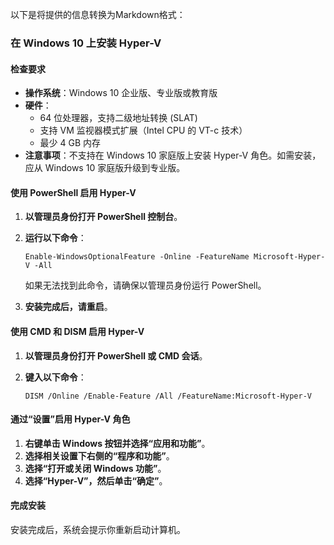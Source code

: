 以下是将提供的信息转换为Markdown格式：

### 在 Windows 10 上安装 Hyper-V

#### 检查要求

*   **操作系统**：Windows 10 企业版、专业版或教育版
*   **硬件**：
    *   64 位处理器，支持二级地址转换 (SLAT)
    *   支持 VM 监视器模式扩展（Intel CPU 的 VT-c 技术）
    *   最少 4 GB 内存
*   **注意事项**：不支持在 Windows 10 家庭版上安装 Hyper-V 角色。如需安装，应从 Windows 10 家庭版升级到专业版。

#### 使用 PowerShell 启用 Hyper-V

1.  **以管理员身份打开 PowerShell 控制台**。
2.  **运行以下命令**：
    
        Enable-WindowsOptionalFeature -Online -FeatureName Microsoft-Hyper-V -All
        
    
    如果无法找到此命令，请确保以管理员身份运行 PowerShell。
3.  **安装完成后，请重启**。

#### 使用 CMD 和 DISM 启用 Hyper-V

1.  **以管理员身份打开 PowerShell 或 CMD 会话**。
2.  **键入以下命令**：
    
        DISM /Online /Enable-Feature /All /FeatureName:Microsoft-Hyper-V
        
    

#### 通过“设置”启用 Hyper-V 角色

1.  **右键单击 Windows 按钮并选择“应用和功能”**。
2.  **选择相关设置下右侧的“程序和功能”**。
3.  **选择“打开或关闭 Windows 功能”**。
4.  **选择“Hyper-V”，然后单击“确定”**。

#### 完成安装

安装完成后，系统会提示你重新启动计算机。